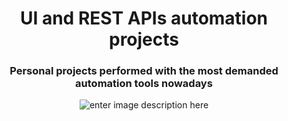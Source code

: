 <h1 align="center">UI and REST APIs automation projects</h1>
<h3 align="center">Personal projects performed with the most demanded automation tools nowadays</h3>

<div align="center">

![enter image description here](https://blogger.googleusercontent.com/img/b/R29vZ2xl/AVvXsEg6GztZ-xi2dfS0cCImjP7QdgKQHDaUUV4oLpzMgNh4zHviVYlwXZLJu2G4Up-TEFpKE9mg6awwNQwu6Q6Jyc-H37md3MGkVW5EdAPTzlfdFGwB1TrQb7Lv5Y6dmW_dzHzHDbrsqcM1z3YLvSupaSF1MumMRIEi5JsZf-ev8HG_LZ_vzL4s2J5ZW9PyxwGK/s871/Portfolio_Feature.PNG)
</div>
